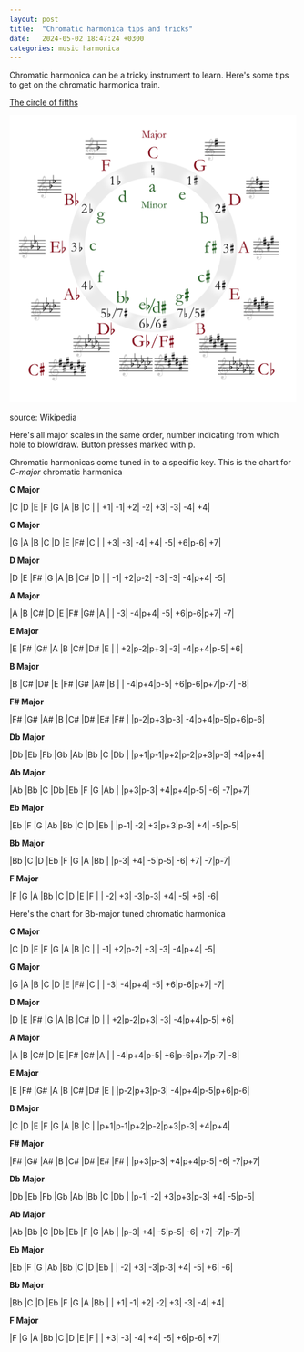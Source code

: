 ```yaml
---
layout: post
title:  "Chromatic harmonica tips and tricks"
date:   2024-05-02 18:47:24 +0300
categories: music harmonica 
---
```


Chromatic harmonica can be a tricky instrument to learn. Here's some tips to get on the chromatic harmonica train. 

[The circle of fifths](https://en.wikipedia.org/wiki/Circle_of_fifths)

![circle of fifths](/assets/cif.png)

source: Wikipedia

Here's all major scales in the same order, number indicating from which hole to blow/draw. Button presses marked with p.

Chromatic harmonicas come tuned in to a specific key. This is the chart for *C-major* chromatic harmonica

**C Major**

|C  |D  |E  |F  |G  |A  |B  |C  |
| +1| -1| +2| -2| +3| -3| -4| +4|

**G Major**

|G  |A  |B  |C  |D  |E  |F# |C  |
| +3| -3| -4| +4| -5| +6|p-6| +7|

**D Major**

|D  |E  |F# |G  |A  |B  |C# |D  |
| -1| +2|p-2| +3| -3| -4|p+4| -5|

**A Major**

|A  |B  |C# |D  |E  |F# |G# |A  |
| -3| -4|p+4| -5| +6|p-6|p+7| -7|

**E Major**

|E  |F# |G# |A  |B  |C# |D# |E  |
| +2|p-2|p+3| -3| -4|p+4|p-5| +6|

**B Major**

|B  |C# |D# |E  |F# |G# |A# |B  |
| -4|p+4|p-5| +6|p-6|p+7|p-7| -8|

**F# Major**

|F# |G# |A# |B  |C# |D# |E# |F# |
|p-2|p+3|p-3| -4|p+4|p-5|p+6|p-6|

**Db Major**

|Db |Eb |Fb |Gb |Ab |Bb |C  |Db |
|p+1|p-1|p+2|p-2|p+3|p-3| +4|p+4|

**Ab Major**

|Ab |Bb |C  |Db |Eb |F  |G  |Ab |
|p+3|p-3| +4|p+4|p-5| -6| -7|p+7|

**Eb Major**

|Eb |F  |G  |Ab |Bb |C  |D  |Eb |
|p-1| -2| +3|p+3|p-3| +4| -5|p-5|

**Bb Major**

|Bb |C  |D  |Eb |F  |G  |A  |Bb |
|p-3| +4| -5|p-5| -6| +7| -7|p-7|

**F Major**

|F  |G  |A  |Bb |C  |D  |E  |F  |
| -2| +3| -3|p-3| +4| -5| +6| -6|

Here's the chart for Bb-major tuned chromatic harmonica

**C Major**

|C  |D  |E  |F  |G  |A  |B  |C  |
| -1| +2|p-2| +3| -3| -4|p+4| -5|

**G Major**

|G  |A  |B  |C  |D  |E  |F# |C  |
| -3| -4|p+4| -5| +6|p-6|p+7| -7|

**D Major**

|D  |E  |F# |G  |A  |B  |C# |D  |
| +2|p-2|p+3| -3| -4|p+4|p-5| +6|

**A Major**

|A  |B  |C# |D  |E  |F# |G# |A  |
| -4|p+4|p-5| +6|p-6|p+7|p-7| -8|

**E Major**

|E  |F# |G# |A  |B  |C# |D# |E  |
|p-2|p+3|p-3| -4|p+4|p-5|p+6|p-6|

**B Major**

|C  |D  |E  |F  |G  |A  |B  |C  |
|p+1|p-1|p+2|p-2|p+3|p-3| +4|p+4|

**F# Major**

|F# |G# |A# |B  |C# |D# |E# |F# |
|p+3|p-3| +4|p+4|p-5| -6| -7|p+7|

**Db Major**

|Db |Eb |Fb |Gb |Ab |Bb |C  |Db |
|p-1| -2| +3|p+3|p-3| +4| -5|p-5|

**Ab Major**

|Ab |Bb |C  |Db |Eb |F  |G  |Ab |
|p-3| +4| -5|p-5| -6| +7| -7|p-7|

**Eb Major**

|Eb |F  |G  |Ab |Bb |C  |D  |Eb |
| -2| +3| -3|p-3| +4| -5| +6| -6|

**Bb Major**

|Bb |C  |D  |Eb |F  |G  |A  |Bb |
| +1| -1| +2| -2| +3| -3| -4| +4|

**F Major**

|F  |G  |A  |Bb |C  |D  |E  |F  |
| +3| -3| -4| +4| -5| +6|p-6| +7|



